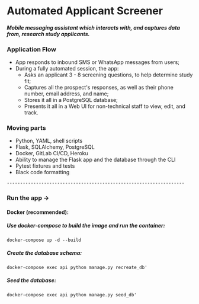 # Automated Applicant Screener


#### _Mobile messaging assistant which interacts with, and captures data from, research study applicants._ 

### Application Flow
- App responds to inbound SMS or WhatsApp messages from users; 
- During a fully automated session, the app: 
    - Asks an applicant 3 - 8 screening questions, to help determine study fit;
    - Captures all the prospect's responses, as well as their phone number, email address, and name;
    - Stores it all in a PostgreSQL database;
    - Presents it all in a Web UI for non-technical staff to view, edit, and track. 

### Moving parts
- Python, YAML, shell scripts
- Flask, SQLAlchemy, PostgreSQL
- Docker, GitLab CI/CD, Heroku
- Ability to manage the Flask app and the database through the CLI
- Pytest fixtures and tests
- Black code formatting

```
-------------------------------------------------------------------
```

### Run the app ->

#### Docker (recommended):
##### Use docker-compose to build the image and run the container:
```
docker-compose up -d --build
```

##### Create the database schema:
```
docker-compose exec api python manage.py recreate_db'
```
    
##### Seed the database:
```
docker-compose exec api python manage.py seed_db'
```
